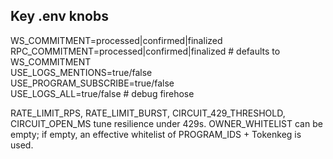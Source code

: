 ## Key .env knobs

WS_COMMITMENT=processed|confirmed|finalized  
RPC_COMMITMENT=processed|confirmed|finalized   # defaults to WS_COMMITMENT  
USE_LOGS_MENTIONS=true/false  
USE_PROGRAM_SUBSCRIBE=true/false  
USE_LOGS_ALL=true/false  # debug firehose  

RATE_LIMIT_RPS, RATE_LIMIT_BURST, CIRCUIT_429_THRESHOLD, CIRCUIT_OPEN_MS tune resilience under 429s.
OWNER_WHITELIST can be empty; if empty, an effective whitelist of PROGRAM_IDS + Tokenkeg is used.
